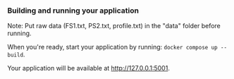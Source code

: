 ### Building and running your application

Note: Put raw data (FS1.txt, PS2.txt, profile.txt) in the "data" folder before running.

When you're ready, start your application by running:
`docker compose up --build`.

Your application will be available at http://127.0.0.1:5001.